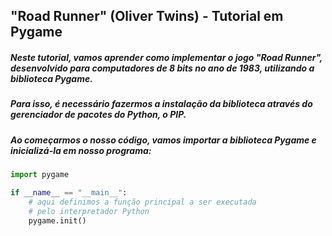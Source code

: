 ## "Road Runner" (Oliver Twins) - Tutorial em Pygame ##

##### Neste tutorial, vamos aprender como implementar o jogo "Road Runner", desenvolvido para computadores de 8 bits no ano de 1983, utilizando a biblioteca Pygame. #####

##### Para isso, é necessário fazermos a instalação da biblioteca através do gerenciador de pacotes do Python, o PIP. #####

##### Ao começarmos o nosso código, vamos importar a biblioteca Pygame e inicializá-la em nosso programa: #####

```python
import pygame

if __name__ == "__main__":
    # aqui definimos a função principal a ser executada
    # pelo interpretador Python
    pygame.init()
```